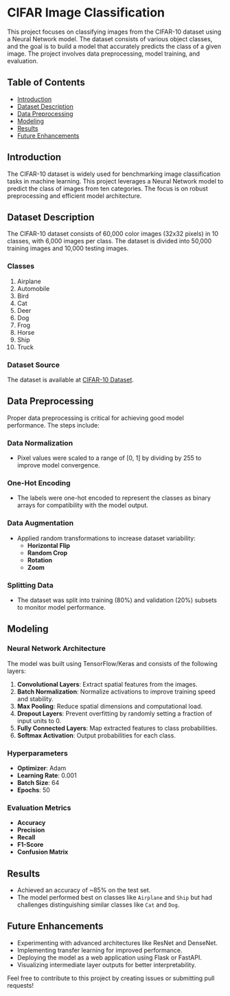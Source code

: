 # CIFAR Image Classification

This project focuses on classifying images from the CIFAR-10 dataset using a Neural Network model. The dataset consists of various object classes, and the goal is to build a model that accurately predicts the class of a given image. The project involves data preprocessing, model training, and evaluation.

## Table of Contents
- [Introduction](#introduction)
- [Dataset Description](#dataset-description)
- [Data Preprocessing](#data-preprocessing)
- [Modeling](#modeling)
- [Results](#results)
- [Future Enhancements](#future-enhancements)

## Introduction
The CIFAR-10 dataset is widely used for benchmarking image classification tasks in machine learning. This project leverages a Neural Network model to predict the class of images from ten categories. The focus is on robust preprocessing and efficient model architecture.

## Dataset Description
The CIFAR-10 dataset consists of 60,000 color images (32x32 pixels) in 10 classes, with 6,000 images per class. The dataset is divided into 50,000 training images and 10,000 testing images.

### Classes
1. Airplane
2. Automobile
3. Bird
4. Cat
5. Deer
6. Dog
7. Frog
8. Horse
9. Ship
10. Truck

### Dataset Source
The dataset is available at [CIFAR-10 Dataset](https://www.cs.toronto.edu/~kriz/cifar.html).

## Data Preprocessing
Proper data preprocessing is critical for achieving good model performance. The steps include:

### Data Normalization
- Pixel values were scaled to a range of [0, 1] by dividing by 255 to improve model convergence.

### One-Hot Encoding
- The labels were one-hot encoded to represent the classes as binary arrays for compatibility with the model output.

### Data Augmentation
- Applied random transformations to increase dataset variability:
  - **Horizontal Flip**
  - **Random Crop**
  - **Rotation**
  - **Zoom**

### Splitting Data
- The dataset was split into training (80%) and validation (20%) subsets to monitor model performance.

## Modeling
### Neural Network Architecture
The model was built using TensorFlow/Keras and consists of the following layers:

1. **Convolutional Layers**: Extract spatial features from the images.
2. **Batch Normalization**: Normalize activations to improve training speed and stability.
3. **Max Pooling**: Reduce spatial dimensions and computational load.
4. **Dropout Layers**: Prevent overfitting by randomly setting a fraction of input units to 0.
5. **Fully Connected Layers**: Map extracted features to class probabilities.
6. **Softmax Activation**: Output probabilities for each class.

### Hyperparameters
- **Optimizer**: Adam
- **Learning Rate**: 0.001
- **Batch Size**: 64
- **Epochs**: 50

### Evaluation Metrics
- **Accuracy**
- **Precision**
- **Recall**
- **F1-Score**
- **Confusion Matrix**

## Results
- Achieved an accuracy of ~85% on the test set.
- The model performed best on classes like `Airplane` and `Ship` but had challenges distinguishing similar classes like `Cat` and `Dog`.


## Future Enhancements
- Experimenting with advanced architectures like ResNet and DenseNet.
- Implementing transfer learning for improved performance.
- Deploying the model as a web application using Flask or FastAPI.
- Visualizing intermediate layer outputs for better interpretability.


Feel free to contribute to this project by creating issues or submitting pull requests!

